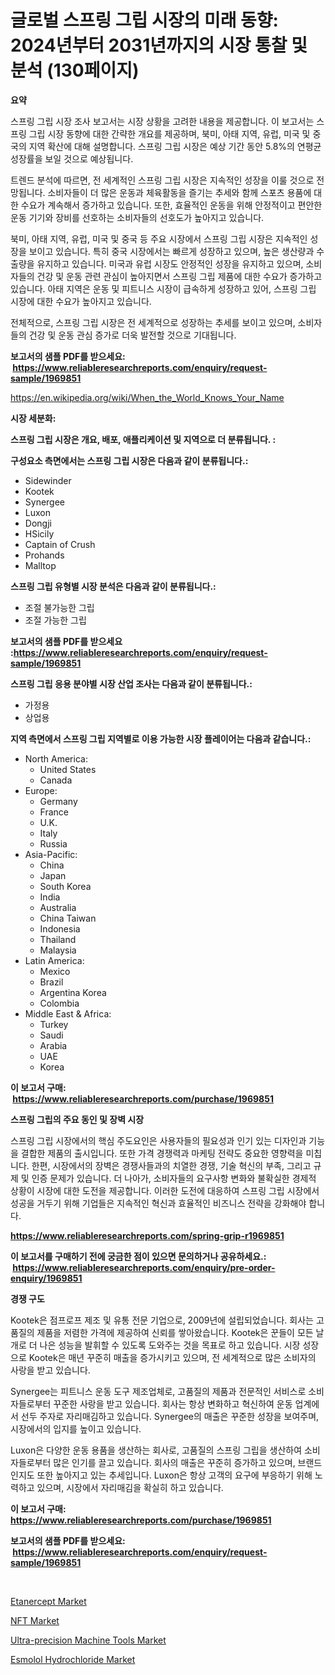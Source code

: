 <p><h1>글로벌 스프링 그립 시장의 미래 동향: 2024년부터 2031년까지의 시장 통찰 및 분석 (130페이지)</h1></p><p><strong>요약</strong></p>
<p><p>스프링 그립 시장 조사 보고서는 시장 상황을 고려한 내용을 제공합니다. 이 보고서는 스프링 그립 시장 동향에 대한 간략한 개요를 제공하며, 북미, 아태 지역, 유럽, 미국 및 중국의 지역 확산에 대해 설명합니다. 스프링 그립 시장은 예상 기간 동안 5.8%의 연평균 성장률을 보일 것으로 예상됩니다. </p><p>트렌드 분석에 따르면, 전 세계적인 스프링 그립 시장은 지속적인 성장을 이룰 것으로 전망됩니다. 소비자들이 더 많은 운동과 체육활동을 즐기는 추세와 함께 스포츠 용품에 대한 수요가 계속해서 증가하고 있습니다. 또한, 효율적인 운동을 위해 안정적이고 편안한 운동 기기와 장비를 선호하는 소비자들의 선호도가 높아지고 있습니다.</p><p>북미, 아태 지역, 유럽, 미국 및 중국 등 주요 시장에서 스프링 그립 시장은 지속적인 성장을 보이고 있습니다. 특히 중국 시장에서는 빠르게 성장하고 있으며, 높은 생산량과 수출량을 유지하고 있습니다. 미국과 유럽 시장도 안정적인 성장을 유지하고 있으며, 소비자들의 건강 및 운동 관련 관심이 높아지면서 스프링 그립 제품에 대한 수요가 증가하고 있습니다. 아태 지역은 운동 및 피트니스 시장이 급속하게 성장하고 있어, 스프링 그립 시장에 대한 수요가 높아지고 있습니다. </p><p>전체적으로, 스프링 그립 시장은 전 세계적으로 성장하는 추세를 보이고 있으며, 소비자들의 건강 및 운동 관심 증가로 더욱 발전할 것으로 기대됩니다.</p></p>
<p><strong>보고서의 샘플 PDF를 받으세요: &nbsp;<a href="https://www.reliableresearchreports.com/enquiry/request-sample/1969851">https://www.reliableresearchreports.com/enquiry/request-sample/1969851</a></strong></p>
<p><a href="https://en.wikipedia.org/wiki/When_the_World_Knows_Your_Name">https://en.wikipedia.org/wiki/When_the_World_Knows_Your_Name</a></p>
<p><strong>시장 세분화:</strong></p>
<p><strong> 스프링 그립 시장은 개요, 배포, 애플리케이션 및 지역으로 더 분류됩니다. :</strong></p>
<p><strong>구성요소 측면에서는 스프링 그립 시장은 다음과 같이 분류됩니다.:</strong></p>
<p><ul><li>Sidewinder</li><li>Kootek</li><li>Synergee</li><li>Luxon</li><li>Dongji</li><li>HSicily</li><li>Captain of Crush</li><li>Prohands</li><li>Malltop</li></ul></p>
<p><strong> 스프링 그립 유형별 시장 분석은 다음과 같이 분류됩니다.:</strong></p>
<p><ul><li>조절 불가능한 그립</li><li>조절 가능한 그립</li></ul></p>
<p><strong>보고서의 샘플 PDF를 받으세요 :<a href="https://www.reliableresearchreports.com/enquiry/request-sample/1969851">https://www.reliableresearchreports.com/enquiry/request-sample/1969851</a></strong></p>
<p><strong> 스프링 그립 응용 분야별 시장 산업 조사는 다음과 같이 분류됩니다.:</strong></p>
<p><ul><li>가정용</li><li>상업용</li></ul></p>
<p><strong>지역 측면에서 스프링 그립 지역별로 이용 가능한 시장 플레이어는 다음과 같습니다.:</strong></p>
<p><ul>
    <li>
        North America:
        <ul>
            <li>United States</li>
            <li>Canada</li>
        </ul>
    </li>
    <li>
        Europe:
        <ul>
            <li>Germany</li>
            <li>France</li>
            <li>U.K.</li>
            <li>Italy</li>
            <li>Russia</li>
        </ul>
    </li>
    <li>
        Asia-Pacific:
        <ul>
            <li>China</li>
            <li>Japan</li>
            <li>South Korea</li>
            <li>India</li>
            <li>Australia</li>
            <li>China Taiwan</li>
            <li>Indonesia</li>
            <li>Thailand</li>
            <li>Malaysia</li>
        </ul>
    </li>
    <li>
        Latin America:
        <ul>
            <li>Mexico</li>
            <li>Brazil</li>
            <li>Argentina Korea</li>
            <li>Colombia</li>
        </ul>
    </li>
    <li>
        Middle East & Africa:
        <ul>
            <li>Turkey</li>
            <li>Saudi</li>
            <li>Arabia</li>
            <li>UAE</li>
            <li>Korea</li>
        </ul>
    </li>
    </ul></p>
<p><strong>이 보고서 구매: &nbsp;<a href="https://www.reliableresearchreports.com/purchase/1969851">https://www.reliableresearchreports.com/purchase/1969851</a></strong></p>
<p><strong>스프링 그립의 주요 동인 및 장벽 시장</strong></p>
<p><p>스프링 그립 시장에서의 핵심 주도요인은 사용자들의 필요성과 인기 있는 디자인과 기능을 결합한 제품의 출시입니다. 또한 가격 경쟁력과 마케팅 전략도 중요한 영향력을 미칩니다. 한편, 시장에서의 장벽은 경쟁사들과의 치열한 경쟁, 기술 혁신의 부족, 그리고 규제 및 인증 문제가 있습니다. 더 나아가, 소비자들의 요구사항 변화와 불확실한 경제적 상황이 시장에 대한 도전을 제공합니다. 이러한 도전에 대응하여 스프링 그립 시장에서 성공을 거두기 위해 기업들은 지속적인 혁신과 효율적인 비즈니스 전략을 강화해야 합니다.</p></p>
<p><strong><a href="https://www.reliableresearchreports.com/spring-grip-r1969851">https://www.reliableresearchreports.com/spring-grip-r1969851</a></strong></p>
<p><strong>이 보고서를 구매하기 전에 궁금한 점이 있으면 문의하거나 공유하세요.: &nbsp;<a href="https://www.reliableresearchreports.com/enquiry/pre-order-enquiry/1969851">https://www.reliableresearchreports.com/enquiry/pre-order-enquiry/1969851</a></strong></p>
<p><strong>경쟁 구도</strong></p>
<p><p>Kootek은 점프로프 제조 및 유통 전문 기업으로, 2009년에 설립되었습니다. 회사는 고품질의 제품을 저렴한 가격에 제공하여 신뢰를 쌓아왔습니다. Kootek은 꾼들이 모든 날개로 더 나은 성능을 발휘할 수 있도록 도와주는 것을 목표로 하고 있습니다. 시장 성장으로 Kootek은 매년 꾸준히 매출을 증가시키고 있으며, 전 세계적으로 많은 소비자의 사랑을 받고 있습니다.</p><p>Synergee는 피트니스 운동 도구 제조업체로, 고품질의 제품과 전문적인 서비스로 소비자들로부터 꾸준한 사랑을 받고 있습니다. 회사는 항상 변화하고 혁신하여 운동 업계에서 선두 주자로 자리매김하고 있습니다. Synergee의 매출은 꾸준한 성장을 보여주며, 시장에서의 입지를 높이고 있습니다.</p><p>Luxon은 다양한 운동 용품을 생산하는 회사로, 고품질의 스프링 그립을 생산하여 소비자들로부터 많은 인기를 끌고 있습니다. 회사의 매출은 꾸준히 증가하고 있으며, 브랜드 인지도 또한 높아지고 있는 추세입니다. Luxon은 항상 고객의 요구에 부응하기 위해 노력하고 있으며, 시장에서 자리매김을 확실히 하고 있습니다.</p></p>
<p><strong>이 보고서 구매: &nbsp; <a href="https://www.reliableresearchreports.com/purchase/1969851">https://www.reliableresearchreports.com/purchase/1969851</a></strong></p>
<p><strong>보고서의 샘플 PDF를 받으세요: &nbsp;<a href="https://www.reliableresearchreports.com/enquiry/request-sample/1969851">https://www.reliableresearchreports.com/enquiry/request-sample/1969851</a></strong><strong></strong></p>
<p>&nbsp;</p>
<p><p><a href="https://issuu.com/reportprime-2/docs/etanercept-market-size-2030.pptx">Etanercept Market</a></p><p><a href="https://github.com/jadenRaynor/Market-Research-Report-List-1/blob/main/nft-market.md">NFT Market</a></p><p><a href="https://github.com/JordyBecker/Market-Research-Report-List-1/blob/main/ultra-precision-machine-tools-market.md">Ultra-precision Machine Tools Market</a></p><p><a href="https://issuu.com/reportprime-2/docs/esmolol-hydrochloride-market-size-2030.pptx">Esmolol Hydrochloride Market</a></p></p>